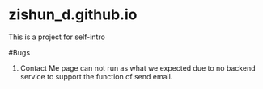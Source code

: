 # zishun_d.github.io

This is a project for self-intro

#Bugs
1. Contact Me page can not run as what we expected due to no backend service to support the function of send email.
